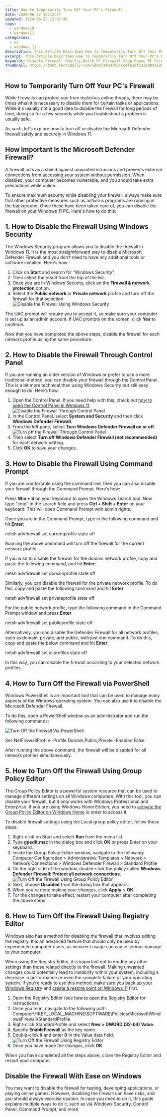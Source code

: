 ```yaml
---
title: How to Temporarily Turn Off Your PC's Firewall
date: 2024-06-22 18:12:57
updated: 2024-06-25 12:32:46
tags:
  - windows10
  - windows11
categories:
  - os
  - windows 11
description: This Article Describes How to Temporarily Turn Off Your PC's Firewall
excerpt: This Article Describes How to Temporarily Turn Off Your PC's Firewall
keywords: Disable Firewall Shortly,Quick PC Firewall Stop,Pause PC Firewall Now,Temp Shutoff PC Firewall,Temporarily Halt PC Guard,Brief Turn Off Firewall,Interim Block PC Firewalls
thumbnail: https://thmb.techidaily.com/5dda734007d0cce4f616f2328d041526d598c5a6fb318adf671f70aacd812852.jpg
---
```


## How to Temporarily Turn Off Your PC's Firewall

 While firewalls can protect you from malicious online threats, there may be times when it is necessary to disable them for certain tasks or applications. While it's usually not a good idea to disable the firewall for long periods of time, doing so for a few seconds while you troubleshoot a problem is usually safe.

 As such, let's explore how to turn off or disable the Microsoft Defender firewall safely and securely in Windows 11\.

## How Important Is the Microsoft Defender Firewall?

 A firewall acts as a shield against unwanted intrusions and prevents external connections from accessing your system without permission. When disabled, your computer becomes vulnerable, and you should take extra precautions while online.

 To ensure maximum security while disabling your firewall, always make sure that other protective measures such as antivirus programs are running in the background. Once these have been taken care of, you can disable the firewall on your Windows 11 PC. Here's how to do this:

## 1\. How to Disable the Firewall Using Windows Security

 The Windows Security program allows you to disable the firewall in Windows 11\. It is the most straightforward way to disable Microsoft Defender Firewall and you don’t need to have any additional tools or software installed. Here's how:

1. Click on **Start** and search for “Windows Security”.
2. Then select the result from the top of the list.
3. Once you are in Windows Security, click on the **Firewall & network protection** option.
4. Select the **Public network** or **Private network** profile and turn off the firewall for that selection.  
![Disable the Firewall Using Windows Security](https://static1.makeuseofimages.com/wordpress/wp-content/uploads/2022/12/disable-the-firewall-using-windows-security.jpeg)

 The UAC prompt will require you to accept it, so make sure your computer is set up as an admin account. If UAC prompts on the screen, click **Yes** to continue.

 Now that you have completed the above steps, disable the firewall for each network profile using the same procedure.

## 2\. How to Disable the Firewall Through Control Panel

 If you are running an older version of Windows or prefer to use a more traditional method, you can disable your firewall through the Control Panel. This is a bit more technical than using Windows Security but still easy enough to do. Here’s how:

1. Open the Control Panel. If you need help with this, check out [how to open the Control Panel in Windows 11](https://www.makeuseof.com/windows-11-open-control-panel/).  
![Disable the Firewall Through Control Panel](https://static1.makeuseofimages.com/wordpress/wp-content/uploads/2022/12/disable-the-firewall-through-control-panel.jpeg)
2. In the Control Panel, select **System and Security** and then click **Windows Defender Firewall**.
3. From the left pane, select **Turn Windows Defender Firewall on or off**.  
![Turn off the Firewall Through Control Panel](https://static1.makeuseofimages.com/wordpress/wp-content/uploads/2022/12/turn-off-the-firewall-through-control-panel.jpeg)
4. Then select **Turn off Windows Defender Firewall (not recommended)** for each network setting.
5. Click **OK** to save your changes.

## 3\. How to Disable the Firewall Using Command Prompt

 If you are comfortable using the command line, then you can also disable your firewall through the Command Prompt. Here’s how:

 Press **Win + S** on your keyboard to open the Windows search tool. Now type "cmd" in the search field and press **Ctrl + Shift + Enter** on your keyboard. This will open Command Prompt with admin rights.

 Once you are in the Command Prompt, type in the following command and hit **Enter:**

netsh advfirewall set currentprofile state off

 Running the above command will turn off the firewall for the current network profile.

 If you wish to disable the firewall for the domain network profile, copy and paste the following command, and hit **Enter**:

netsh advfirewall set domainprofile state off

 Similarly, you can disable the firewall for the private network profile. To do this, copy and paste the following command and hit **Enter**:

netsh advfirewall set privateprofile state off

 For the public network profile, type the following command in the Command Prompt window and press **Enter**:

netsh advfirewall set publicprofile state off

 Alternatively, you can disable the Defender Firewall for all network profiles, such as domain, private, and public, with just one command. To do this, copy and paste the below command and hit **Enter**:

netsh advfirewall set allprofiles state off

 In this way, you can disable the firewall according to your selected network profiles.

## 4\. How to Turn Off the Firewall via PowerShell

 Windows PowerShell is an important tool that can be used to manage many aspects of the Windows operating system. You can also use it to disable the Microsoft Defender Firewall.

 To do this, open a PowerShell window as an administrator and run the following commands:

![Turn Off the Firewall Via PowerShell](https://static1.makeuseofimages.com/wordpress/wp-content/uploads/2022/12/turn-off-the-firewall-via-powershell.jpg)

Set-NetFirewallProfile -Profile Domain,Public,Private -Enabled False

 After running the above command, the firewall will be disabled for all network profiles simultaneously.

## 5\. How to Turn Off the Firewall Using Group Policy Editor

 The Group Policy Editor is a powerful system resource that can be used to manage different settings on all Windows computers. With this tool, you can disable your firewall, but it only works with Windows Professional and Enterprise. If you are using Windows Home Edition, you need to [activate the Group Policy Editor on Windows Home](https://www.makeuseof.com/tag/access-group-policy-editor-even-windows-home-settings-try/) in order to access it.

 To disable firewall settings using the Local group policy editor, follow these steps:

1. Right-click on Start and select **Run** from the menu list.
2. Type **gpedit.msc** in the dialog box and click **OK** or press Enter on your keyboard.
3. Inside the Group Policy Editor window, navigate to the following:  
Computer Configuration > Administrative Templates > Network > Network Connections > Windows Defender Firewall > Standard Profile
4. On the right side of the window, double-click the policy called **Windows Defender Firewall: Protect all network connections**.  
![Turn Off the Firewall Using Group Policy Editor](https://static1.makeuseofimages.com/wordpress/wp-content/uploads/2022/12/turn-off-the-firewall-using-group-policy-editor.jpg)
5. Next, choose **Disabled** from the dialog box that appears.
6. When you're done making your changes, click **Apply** \> **OK**.
7. For the changes to take effect, restart your computer after completing the above steps.

## 6\. How to Turn Off the Firewall Using Registry Editor

 Windows also has a method for disabling the firewall that involves editing the registry. It is an advanced feature that should only be used by experienced computer users, as incorrect usage can cause serious damage to your computer.

 When using the Registry Editor, it is important not to modify any other settings than those related directly to the firewall. Making unwanted changes could potentially lead to instability within your system, including a decrease in performance or even the complete failure of your operating system. If you're ready to use this method, make sure you [back up your Windows Registry](https://www.makeuseof.com/tag/backup-restore-windows-registry/) and [create a restore point on Windows 11](https://www.makeuseof.com/windows-11-create-restore-point/) first.

1. Open the Registry Editor (see [how to open the Registry Editor](https://www.makeuseof.com/windows-11-open-registry-editor/) for instructions).
2. Once you're in, navigate to the following path:  
Computer\HKEY_LOCAL_MACHINE\SOFTWARE\Policies\Microsoft\WindowsFirewall\StandardProfile
3. Right-click StandardProfile and select **New > DWORD (32-bit) Value**.
4. Specify **EnableFirewall** as the key name.
5. Double-click it and enter **0** in the Value data field.  
![Turn Off the Firewall Using Registry Editor](https://static1.makeuseofimages.com/wordpress/wp-content/uploads/2022/12/turn-off-the-firewall-using-registry-editor.jpg)
6. Once you have made the changes, click **OK**.

 When you have completed all the steps above, close the Registry Editor and restart your computer.

## Disable the Firewall With Ease on Windows

 You may want to disable the firewall for testing, developing applications, or playing online games. However, disabling the firewall can have risks, and you should always exercise caution. In case you need to do it, this guide explains multiple ways to do it, such as via Windows Security, Control Panel, Command Prompt, and more.


<ins class="adsbygoogle"
     style="display:block"
     data-ad-format="autorelaxed"
     data-ad-client="ca-pub-7571918770474297"
     data-ad-slot="1223367746"></ins>



<ins class="adsbygoogle"
     style="display:block"
     data-ad-client="ca-pub-7571918770474297"
     data-ad-slot="8358498916"
     data-ad-format="auto"
     data-full-width-responsive="true"></ins>
